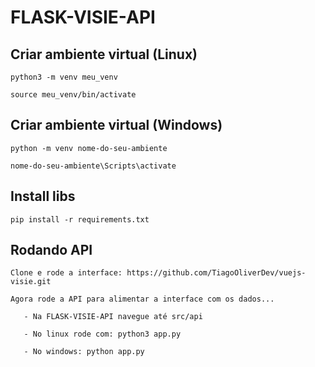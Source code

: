 # FLASK-VISIE-API

## Criar ambiente virtual (Linux)

```
python3 -m venv meu_venv
```

```
source meu_venv/bin/activate
```


## Criar ambiente virtual (Windows)

```
python -m venv nome-do-seu-ambiente
```

```
nome-do-seu-ambiente\Scripts\activate
```


## Install libs
```
pip install -r requirements.txt
```

## Rodando API

```
Clone e rode a interface: https://github.com/TiagoOliverDev/vuejs-visie.git

Agora rode a API para alimentar a interface com os dados...

   - Na FLASK-VISIE-API navegue até src/api

   - No linux rode com: python3 app.py

   - No windows: python app.py
```



